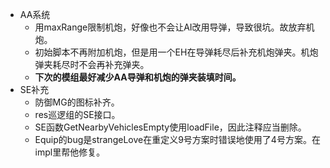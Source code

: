 + AA系统
	+ 用maxRange限制机炮，好像也不会让AI改用导弹，导致很坑。故放弃机炮。
	+ 初始脚本不再附加机炮，但是用一个EH在导弹耗尽后补充机炮弹夹。机炮弹夹耗尽时不会再补充弹夹。
	+ **下次的模组最好减少AA导弹和机炮的弹夹装填时间。**
+ SE补充
	+ 防御MG的图标补齐。
	+ res巡逻组的SE接口。
	+ SE函数GetNearbyVehiclesEmpty使用loadFile，因此注释应当删除。
	+ Equip的bug是strangeLove在重定义9号方案时错误地使用了4号方案。在impl里帮他修复。